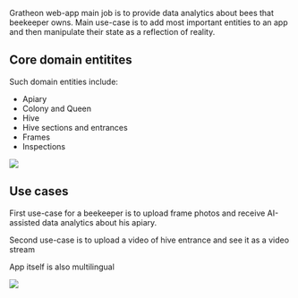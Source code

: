 
Gratheon web-app main job is to provide data analytics about bees that beekeeper owns.
Main use-case is to add most important entities to an app and then manipulate their state as a reflection of reality. 

## Core domain entitites
Such domain entities include:

- Apiary
- Colony and Queen
- Hive
- Hive sections and entrances
- Frames
- Inspections

![](../../../web-app.png)

## Use cases

First use-case for a beekeeper is to upload frame photos and receive AI-assisted data analytics about his apiary.

Second use-case is to upload a video of hive entrance and see it as a video stream

App itself is also multilingual

![](../../../app%20in%20russian.png)



